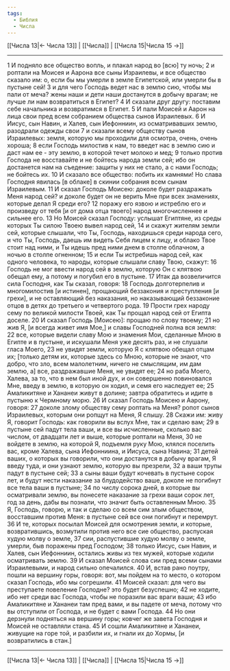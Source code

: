 ```yaml
---
tags:
  - Библия
  - Числа
---
```

[[Числа 13|← Числа 13]] | [[Числа]] | [[Числа 15|Числа 15 →]]

---
1 И подняло все общество вопль, и плакал народ во [всю] ту ночь;
2 и роптали на Моисея и Аарона все сыны Израилевы, и все общество сказало им: о, если бы мы умерли в земле Египетской, или умерли бы в пустыне сей!
3 и для чего Господь ведет нас в землю сию, чтобы мы пали от меча? жены наши и дети наши достанутся в добычу врагам; не лучше ли нам возвратиться в Египет?
4 И сказали друг другу: поставим себе начальника и возвратимся в Египет.
5 И пали Моисей и Аарон на лица свои пред всем собранием общества сынов Израилевых.
6 И Иисус, сын Навин, и Халев, сын Иефонниин, из осматривавших землю, разодрали одежды свои
7 и сказали всему обществу сынов Израилевых: земля, которую мы проходили для осмотра, очень, очень хороша;
8 если Господь милостив к нам, то введет нас в землю сию и даст нам ее - эту землю, в которой течет молоко и мед;
9 только против Господа не восставайте и не бойтесь народа земли сей; ибо он достанется нам на съедение: защиты у них не стало, а с нами Господь; не бойтесь их.
10 И сказало все общество: побить их камнями! Но слава Господня явилась [в облаке] в скинии собрания всем сынам Израилевым.
11 И сказал Господь Моисею: доколе будет раздражать Меня народ сей? и доколе будет он не верить Мне при всех знамениях, которые делал Я среди его?
12 поражу его язвою и истреблю его и произведу от тебя [и от дома отца твоего] народ многочисленнее и сильнее его.
13 Но Моисей сказал Господу: услышат Египтяне, из среды которых Ты силою Твоею вывел народ сей,
14 и скажут жителям земли сей, которые слышали, что Ты, Господь, находишься среди народа сего, и что Ты, Господь, даешь им видеть Себя лицем к лицу, и облако Твое стоит над ними, и Ты идешь пред ними днем в столпе облачном, а ночью в столпе огненном;
15 и если Ты истребишь народ сей, как одного человека, то народы, которые слышали славу Твою, скажут:
16 Господь не мог ввести народ сей в землю, которую Он с клятвою обещал ему, а потому и погубил его в пустыне.
17 Итак да возвеличится сила Господня, как Ты сказал, говоря:
18 Господь долготерпелив и многомилостив [и истинен], прощающий беззакония и преступления [и грехи], и не оставляющий без наказания, но наказывающий беззаконие отцов в детях до третьего и четвертого рода.
19 Прости грех народу сему по великой милости Твоей, как Ты прощал народ сей от Египта доселе.
20 И сказал Господь [Моисею]: прощаю по слову твоему;
21 но жив Я, [и всегда живет имя Мое,] и славы Господней полна вся земля:
22 все, которые видели славу Мою и знамения Мои, сделанные Мною в Египте и в пустыне, и искушали Меня уже десять раз, и не слушали гласа Моего,
23 не увидят земли, которую Я с клятвою обещал отцам их; [только детям их, которые здесь со Мною, которые не знают, что добро, что зло, всем малолетним, ничего не смыслящим, им дам землю, а] все, раздражавшие Меня, не увидят ее;
24 но раба Моего, Халева, за то, что в нем был иной дух, и он совершенно повиновался Мне, введу в землю, в которую он ходил, и семя его наследует ее;
25 Амаликитяне и Хананеи живут в долине; завтра обратитесь и идите в пустыню к Чермному морю.
26 И сказал Господь Моисею и Аарону, говоря:
27 доколе злому обществу сему роптать на Меня? ропот сынов Израилевых, которым они ропщут на Меня, Я слышу.
28 Скажи им: живу Я, говорит Господь: как говорили вы вслух Мне, так и сделаю вам;
29 в пустыне сей падут тела ваши, и все вы исчисленные, сколько вас числом, от двадцати лет и выше, которые роптали на Меня,
30 не войдете в землю, на которой Я, подъемля руку Мою, клялся поселить вас, кроме Халева, сына Иефонниина, и Иисуса, сына Навина;
31 детей ваших, о которых вы говорили, что они достанутся в добычу врагам, Я введу туда, и они узнают землю, которую вы презрели,
32 а ваши трупы падут в пустыне сей;
33 а сыны ваши будут кочевать в пустыне сорок лет, и будут нести наказание за блудодейство ваше, доколе не погибнут все тела ваши в пустыне;
34 по числу сорока дней, в которые вы осматривали землю, вы понесете наказание за грехи ваши сорок лет, год за день, дабы вы познали, что значит быть оставленным Мною.
35 Я, Господь, говорю, и так и сделаю со всем сим злым обществом, восставшим против Меня: в пустыне сей все они погибнут и перемрут.
36 И те, которых посылал Моисей для осмотрения земли, и которые, возвратившись, возмутили против него все сие общество, распуская худую молву о земле,
37 сии, распустившие худую молву о земле, умерли, быв поражены пред Господом;
38 только Иисус, сын Навин, и Халев, сын Иефонниин, остались живы из тех мужей, которые ходили осматривать землю.
39 И сказал Моисей слова сии пред всеми сынами Израилевыми, и народ сильно опечалился.
40 И, встав рано поутру, пошли на вершину горы, говоря: вот, мы пойдем на то место, о котором сказал Господь, ибо мы согрешили.
41 Моисей сказал: для чего вы преступаете повеление Господне? это будет безуспешно;
42 не ходите, ибо нет среди вас Господа, чтобы не поразили вас враги ваши;
43 ибо Амаликитяне и Хананеи там пред вами, и вы падете от меча, потому что вы отступили от Господа, и не будет с вами Господа.
44 Но они дерзнули подняться на вершину горы; ковчег же завета Господня и Моисей не оставляли стана.
45 И сошли Амаликитяне и Хананеи, живущие на горе той, и разбили их, и гнали их до Хормы, [и возвратились в стан.]

---
[[Числа 13|← Числа 13]] | [[Числа]] | [[Числа 15|Числа 15 →]]